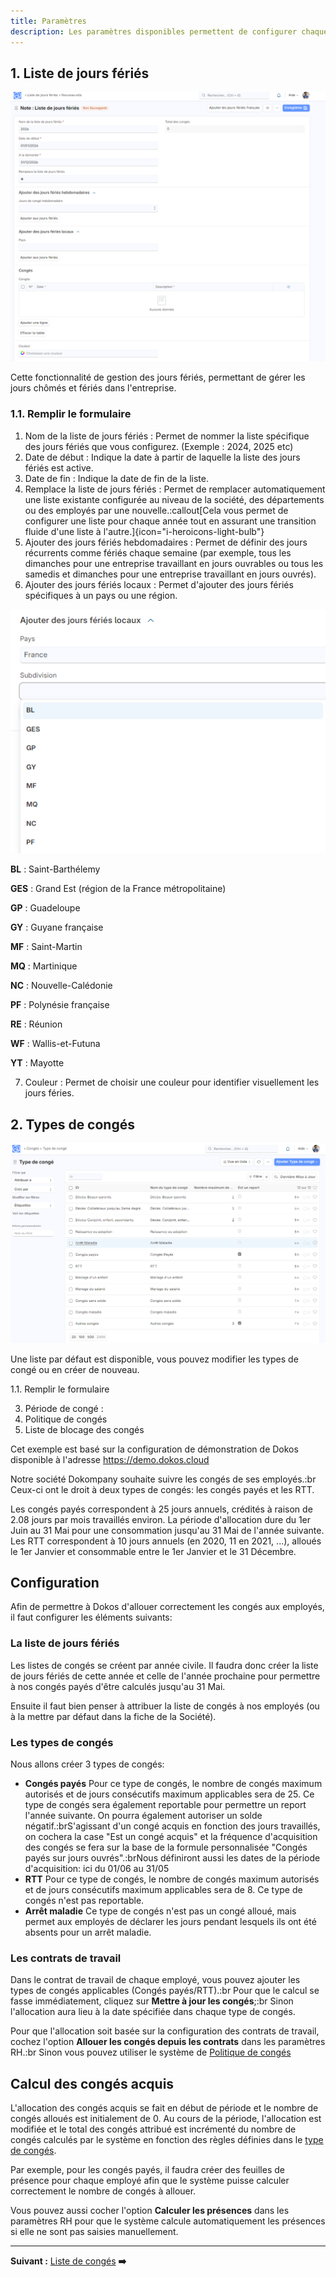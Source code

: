 ```yaml
---
title: Paramètres
description: Les paramètres disponibles permettent de configurer chaque aspect de la gestion des congés, assurant une personnalisation optimale.
---
```


## 1. Liste de jours fériés

![Cette image permet de visualiser le formulaire pour définir les jours chômés.](/f%C3%A9ri%C3%A9s%202%20.png)

Cette fonctionnalité de gestion des jours fériés, permettant de gérer les jours chômés et fériés dans l'entreprise.

### 1.1. Remplir le formulaire

1. Nom de la liste de jours fériés : Permet de nommer la liste spécifique des jours fériés que vous configurez. (Exemple : 2024, 2025 etc)
2. Date de début : Indique la date à partir de laquelle la liste des jours fériés est active.
3. Date de fin : Indique la date de fin de la liste.
4. Remplace la liste de jours fériés : Permet de remplacer automatiquement une liste existante configurée au niveau de la société, des départements ou des employés par une nouvelle.\:callout[Cela vous permet de configurer une liste pour chaque année tout en assurant une transition fluide d'une liste à l'autre.]{icon="i-heroicons-light-bulb"}
5. Ajouter des jours fériés hebdomadaires : Permet de définir des jours récurrents comme fériés chaque semaine (par exemple, tous les dimanches pour une entreprise travaillant en jours ouvrables ou tous les samedis et dimanches pour une entreprise travaillant en jours ouvrés).
6. Ajouter des jours fériés locaux : Permet d'ajouter des jours fériés spécifiques à un pays ou une région.

![Cette image permet de visualiser les subventions disponibles pour la France.](/subdivision%20.png)

**BL** : Saint-Barthélemy

**GES** : Grand Est (région de la France métropolitaine)

**GP** : Guadeloupe

**GY** : Guyane française

**MF** : Saint-Martin

**MQ** : Martinique

**NC** : Nouvelle-Calédonie

**PF** : Polynésie française

**RE** : Réunion

**WF** : Wallis-et-Futuna

**YT** : Mayotte

7. Couleur : Permet de choisir une couleur pour identifier visuellement les jours féries.

## 2. Types de congés

![Cette image permet de visualiser le module type de congés.](/type%20de%20cong%C3%A9.png)

Une liste par défaut est disponible, vous pouvez modifier les types de congé ou en créer de nouveau.

1.1.  Remplir le formulaire



3. Période de congé :
4. Politique de congés
5. Liste de blocage des congés

Cet exemple est basé sur la configuration de démonstration de Dokos disponible à l'adresse <https://demo.dokos.cloud>

Notre société Dokompany souhaite suivre les congés de ses employés.\:br
Ceux-ci ont le droit à deux types de congés: les congés payés et les RTT.

Les congés payés correspondent à 25 jours annuels, crédités à raison de 2.08 jours par mois travaillés environ. La période d'allocation dure du 1er Juin au 31 Mai pour une consommation jusqu'au 31 Mai de l'année suivante.
Les RTT correspondent à 10 jours annuels (en 2020, 11 en 2021, ...), alloués le 1er Janvier et consommable entre le 1er Janvier et le 31 Décembre.

## Configuration

Afin de permettre à Dokos d'allouer correctement les congés aux employés, il faut configurer les éléments suivants:

### La liste de jours fériés

Les listes de congés se créent par année civile. Il faudra donc créer la liste de jours fériés de cette année et celle de l'année prochaine pour permettre à nos congés payés d'être calculés jusqu'au 31 Mai.

Ensuite il faut bien penser à attribuer la liste de congés à nos employés (ou à la mettre par défaut dans la fiche de la Société).

### Les types de congés

Nous allons créer 3 types de congés:

- **Congés payés**
  Pour ce type de congés, le nombre de congés maximum autorisés et de jours consécutifs maximum applicables sera de 25.
  Ce type de congés sera également reportable pour permettre un report l'année suivante.
  On pourra également autoriser un solde négatif.\:brS'agissant d'un congé acquis en fonction des jours travaillés, on cochera la case "Est un congé acquis" et la fréquence d'acquisition des congés se fera sur la base de la formule personnalisée "Congés payés sur jours ouvrés".\:brNous définiront aussi les dates de la période d'acquisition: ici du 01/06 au 31/05
- **RTT**
  Pour ce type de congés, le nombre de congés maximum autorisés et de jours consécutifs maximum applicables sera de 8.
  Ce type de congés n'est pas reportable.
- **Arrêt maladie**
  Ce type de congés n'est pas un congé alloué, mais permet aux employés de déclarer les jours pendant lesquels ils ont été absents pour un arrêt maladie.

### Les contrats de travail

Dans le contrat de travail de chaque employé, vous pouvez ajouter les types de congés applicables (Congés payés/RTT).\:br
Pour que le calcul se fasse immédiatement, cliquez sur **Mettre à jour les congés**;\:br
Sinon l'allocation aura lieu à la date spécifiée dans chaque type de congés.

Pour que l'allocation soit basée sur la configuration des contrats de travail, cochez l'option **Allouer les congés depuis les contrats** dans les paramètres RH.\:br
Sinon vous pouvez utiliser le système de [Politique de congés](/dokos/hrms/conges/politique-conges)

## Calcul des congés acquis

L'allocation des congés acquis se fait en début de période et le nombre de congés alloués est initialement de 0.
Au cours de la période, l'allocation est modifiée et le total des congés attribué est incrémenté du nombre de congés calculés par le système en fonction des règles définies dans le [type de congés](/dokos/hrms/conges/type-de-conges).

Par exemple, pour les congés payés, il faudra créer des feuilles de présence pour chaque employé afin que le système puisse calculer correctement le nombre de congés à allouer.

Vous pouvez aussi cocher l'option **Calculer les présences** dans les paramètres RH pour que le système calcule automatiquement les présences si elle ne sont pas saisies manuellement.

---

**Suivant :** [Liste de congés](/dokos/hrms/conges/jours-feries) **➡️**
